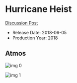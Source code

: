 # Hurricane Heist

[Discussion Post](https://www.avsforum.com/threads/bass-eq-for-filtered-movies.2995212/post-57299206)

* Release Date: 2018-06-05
* Production Year: 2018

## Atmos

![img 0](https://i.imgur.com/YmS9cvd.jpg)

![img 1](https://i.imgur.com/8nyiKkD.jpg)

